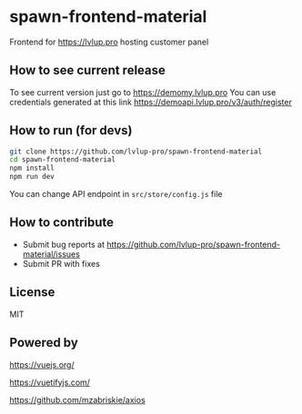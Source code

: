 # spawn-frontend-material

Frontend for https://lvlup.pro hosting customer panel

## How to see current release
 
To see current version just go to https://demomy.lvlup.pro
You can use credentials generated at this link https://demoapi.lvlup.pro/v3/auth/register

## How to run (for devs)

``` bash
git clone https://github.com/lvlup-pro/spawn-frontend-material
cd spawn-frontend-material
npm install
npm run dev
```
You can change API endpoint in `src/store/config.js` file

## How to contribute

- Submit bug reports at https://github.com/lvlup-pro/spawn-frontend-material/issues
- Submit PR with fixes 

## License

MIT

## Powered by

https://vuejs.org/

https://vuetifyjs.com/

https://github.com/mzabriskie/axios